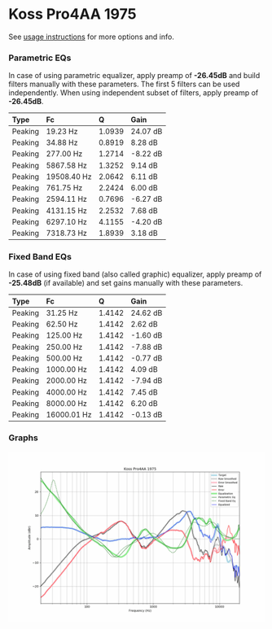 # Koss Pro4AA 1975
See [usage instructions](https://github.com/jaakkopasanen/AutoEq#usage) for more options and info.

### Parametric EQs
In case of using parametric equalizer, apply preamp of **-26.45dB** and build filters manually
with these parameters. The first 5 filters can be used independently.
When using independent subset of filters, apply preamp of **-26.45dB**.

| Type    | Fc          |      Q | Gain     |
|:--------|:------------|:-------|:---------|
| Peaking | 19.23 Hz    | 1.0939 | 24.07 dB |
| Peaking | 34.88 Hz    | 0.8919 | 8.28 dB  |
| Peaking | 277.00 Hz   | 1.2714 | -8.22 dB |
| Peaking | 5867.58 Hz  | 1.3252 | 9.14 dB  |
| Peaking | 19508.40 Hz | 2.0642 | 6.11 dB  |
| Peaking | 761.75 Hz   | 2.2424 | 6.00 dB  |
| Peaking | 2594.11 Hz  | 0.7696 | -6.27 dB |
| Peaking | 4131.15 Hz  | 2.2532 | 7.68 dB  |
| Peaking | 6297.10 Hz  | 4.1155 | -4.20 dB |
| Peaking | 7318.73 Hz  | 1.8939 | 3.18 dB  |

### Fixed Band EQs
In case of using fixed band (also called graphic) equalizer, apply preamp of **-25.48dB**
(if available) and set gains manually with these parameters.

| Type    | Fc          |      Q | Gain     |
|:--------|:------------|:-------|:---------|
| Peaking | 31.25 Hz    | 1.4142 | 24.62 dB |
| Peaking | 62.50 Hz    | 1.4142 | 2.62 dB  |
| Peaking | 125.00 Hz   | 1.4142 | -1.60 dB |
| Peaking | 250.00 Hz   | 1.4142 | -7.88 dB |
| Peaking | 500.00 Hz   | 1.4142 | -0.77 dB |
| Peaking | 1000.00 Hz  | 1.4142 | 4.09 dB  |
| Peaking | 2000.00 Hz  | 1.4142 | -7.94 dB |
| Peaking | 4000.00 Hz  | 1.4142 | 7.45 dB  |
| Peaking | 8000.00 Hz  | 1.4142 | 6.20 dB  |
| Peaking | 16000.01 Hz | 1.4142 | -0.13 dB |

### Graphs
![](./Koss%20Pro4AA%201975.png)